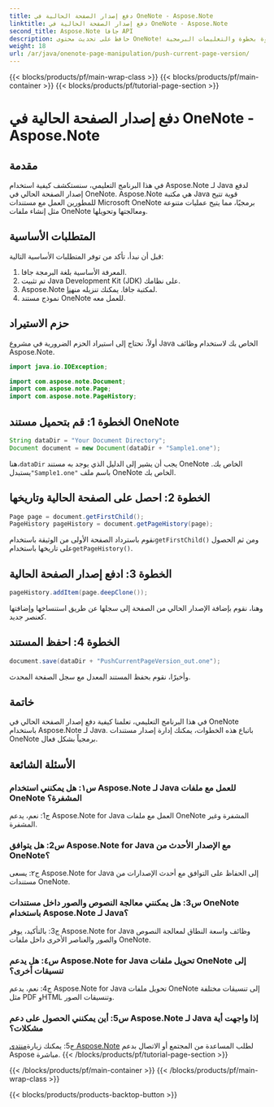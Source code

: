```yaml
---
title: دفع إصدار الصفحة الحالية في OneNote - Aspose.Note
linktitle: دفع إصدار الصفحة الحالية في OneNote - Aspose.Note
second_title: Aspose.Note جافا API
description: حافظ على تحديث محتوى OneNote! تعرف على كيفية تحديث سجل الصفحة وإدارة الإصدارات، ويتضمن الدليل خطوة بخطوة والتعليمات البرمجية. #OneNote #Java #Aspose
weight: 18
url: /ar/java/onenote-page-manipulation/push-current-page-version/
---
```


{{< blocks/products/pf/main-wrap-class >}}
{{< blocks/products/pf/main-container >}}
{{< blocks/products/pf/tutorial-page-section >}}

# دفع إصدار الصفحة الحالية في OneNote - Aspose.Note

## مقدمة

في هذا البرنامج التعليمي، سنستكشف كيفية استخدام Aspose.Note لـ Java لدفع إصدار الصفحة الحالي في OneNote. Aspose.Note هي مكتبة Java قوية تتيح للمطورين العمل مع مستندات Microsoft OneNote برمجيًا، مما يتيح عمليات متنوعة مثل إنشاء ملفات OneNote ومعالجتها وتحويلها.

## المتطلبات الأساسية

قبل أن نبدأ، تأكد من توفر المتطلبات الأساسية التالية:
1. المعرفة الأساسية بلغة البرمجة جافا.
2. تم تثبيت Java Development Kit (JDK) على نظامك.
3.  Aspose.Note لمكتبة جافا. يمكنك تنزيله من[هنا](https://releases.aspose.com/note/java/).
4. نموذج مستند OneNote للعمل معه.

## حزم الاستيراد

أولاً، تحتاج إلى استيراد الحزم الضرورية في مشروع Java الخاص بك لاستخدام وظائف Aspose.Note.

```java
import java.io.IOException;

import com.aspose.note.Document;
import com.aspose.note.Page;
import com.aspose.note.PageHistory;
```

## الخطوة 1: قم بتحميل مستند OneNote

```java
String dataDir = "Your Document Directory";
Document document = new Document(dataDir + "Sample1.one");
```

 هنا،`dataDir` يجب أن يشير إلى الدليل الذي يوجد به مستند OneNote الخاص بك. يستبدل`"Sample1.one"` باسم ملف OneNote الخاص بك.

## الخطوة 2: احصل على الصفحة الحالية وتاريخها

```java
Page page = document.getFirstChild();
PageHistory pageHistory = document.getPageHistory(page);
```

 نقوم باسترداد الصفحة الأولى من الوثيقة باستخدام`getFirstChild()` ومن ثم الحصول على تاريخها باستخدام`getPageHistory()`.

## الخطوة 3: ادفع إصدار الصفحة الحالية

```java
pageHistory.addItem(page.deepClone());
```

وهنا، نقوم بإضافة الإصدار الحالي من الصفحة إلى سجلها عن طريق استنساخها وإضافتها كعنصر جديد.

## الخطوة 4: احفظ المستند

```java
document.save(dataDir + "PushCurrentPageVersion_out.one");
```

وأخيرًا، نقوم بحفظ المستند المعدل مع سجل الصفحة المحدث.

## خاتمة

في هذا البرنامج التعليمي، تعلمنا كيفية دفع إصدار الصفحة الحالي في OneNote باستخدام Aspose.Note لـ Java. باتباع هذه الخطوات، يمكنك إدارة إصدار مستندات OneNote برمجياً بشكل فعال.

## الأسئلة الشائعة

### س١: هل يمكنني استخدام Aspose.Note لـ Java للعمل مع ملفات OneNote المشفرة؟

ج1: نعم، يدعم Aspose.Note for Java العمل مع ملفات OneNote المشفرة وغير المشفرة.

### س2: هل يتوافق Aspose.Note for Java مع الإصدار الأحدث من OneNote؟

ج٢: يسعى Aspose.Note for Java إلى الحفاظ على التوافق مع أحدث الإصدارات من مستندات OneNote.

### س3: هل يمكنني معالجة النصوص والصور داخل مستندات OneNote باستخدام Aspose.Note لـ Java؟

ج3: بالتأكيد، يوفر Aspose.Note for Java وظائف واسعة النطاق لمعالجة النصوص والصور والعناصر الأخرى داخل ملفات OneNote.

### س٤: هل يدعم Aspose.Note for Java تحويل ملفات OneNote إلى تنسيقات أخرى؟

ج4: نعم، يدعم Aspose.Note for Java تحويل ملفات OneNote إلى تنسيقات مختلفة مثل PDF وHTML وتنسيقات الصور.

### س5: أين يمكنني الحصول على دعم Aspose.Note لـ Java إذا واجهت أية مشكلات؟

 ج5: يمكنك زيارة[منتدى Aspose.Note](https://forum.aspose.com/c/note/28) لطلب المساعدة من المجتمع أو الاتصال بدعم Aspose مباشرة.
{{< /blocks/products/pf/tutorial-page-section >}}

{{< /blocks/products/pf/main-container >}}
{{< /blocks/products/pf/main-wrap-class >}}

{{< blocks/products/products-backtop-button >}}
